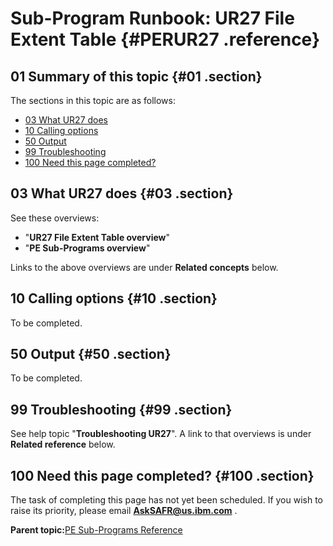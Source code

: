 # Sub-Program Runbook: UR27 File Extent Table {#PERUR27 .reference}

## 01 Summary of this topic {#01 .section}

The sections in this topic are as follows:

-   [03 What UR27 does](PERUR27.md#03)
-   [10 Calling options](PERUR27.md#10)
-   [50 Output](PERUR27.md#50)
-   [99 Troubleshooting](PERUR27.md#99)
-   [100 Need this page completed?](PERUR27.md#100)

## 03 What UR27 does {#03 .section}

See these overviews:

-   "**UR27 File Extent Table overview**"
-   "**PE Sub-Programs overview**"

Links to the above overviews are under **Related concepts** below.

## 10 Calling options {#10 .section}

To be completed.

## 50 Output {#50 .section}

To be completed.

## 99 Troubleshooting {#99 .section}

See help topic "**Troubleshooting UR27**". A link to that overviews is under **Related reference** below.

## 100 Need this page completed? {#100 .section}

The task of completing this page has not yet been scheduled. If you wish to raise its priority, please email **AskSAFR@us.ibm.com** .

**Parent topic:**[PE Sub-Programs Reference](../html/AAR560PMSubProgRef.md)

